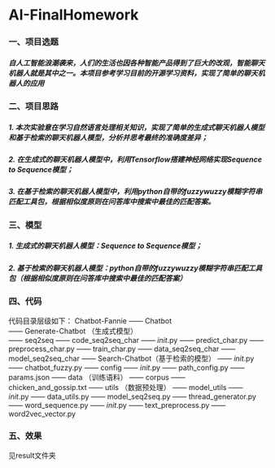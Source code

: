 # AI-FinalHomework
### 一、项目选题
##### 自人工智能浪潮袭来，人们的生活也因各种智能产品得到了巨大的改观，智能聊天机器人就是其中之一。本项目参考学习目前的开源学习资料，实现了简单的聊天机器人的应用

### 二、项目思路
##### 1. 本次实验意在学习自然语言处理相关知识，实现了简单的生成式聊天机器人模型和基于检索的聊天机器人模型，分析并思考最终的准确度差异；
##### 2. 在生成式的聊天机器人模型中，利用Tensorflow搭建神经网络实现Sequence to Sequence模型；
##### 3. 在基于检索的聊天机器人模型中，利用python自带的fuzzywuzzy模糊字符串匹配工具包，根据相似度原则在问答库中搜索中最佳的匹配答案。

### 三、模型
##### 1. 生成式的聊天机器人模型：Sequence to Sequence模型；
##### 2. 基于检索的聊天机器人模型：python自带的fuzzywuzzy模糊字符串匹配工具包（根据相似度原则在问答库中搜索中最佳的匹配答案）

### 四、代码
代码目录层级如下：
Chatbot-Fannie
   —— Chatbot  
       —— Generate-Chatbot （生成式模型）  
           —— seq2seq
               —— code_seq2seq_char
                  —— _init_.py
                  —— predict_char.py
                  —— preprocess_char.py
                  —— train_char.py
               —— data_seq2seq_char
               —— model_seq2seq_char
       —— Search-Chatbot（基于检索的模型）
          —— _init_.py
          —— chatbot_fuzzy.py
   —— config
      —— _init_.py
      —— path_config.py
      —— params.json
   —— data （训练语料）
      —— corpus
         —— chicken_and_gossip.txt
   —— utils （数据预处理）
       —— model_utils
          —— _init_.py
          —— data_utils.py
          —— model_seq2seq.py
          —— thread_generator.py
          —— word_sequence.py
       —— _init_.py
       —— text_preprocess.py
       —— word2vec_vector.py
         
### 五、效果
见result文件夹
